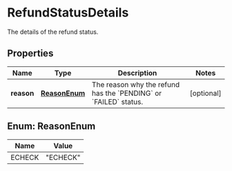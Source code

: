 

# RefundStatusDetails

The details of the refund status.

## Properties

| Name | Type | Description | Notes |
|------------ | ------------- | ------------- | -------------|
|**reason** | [**ReasonEnum**](#ReasonEnum) | The reason why the refund has the &#x60;PENDING&#x60; or &#x60;FAILED&#x60; status. |  [optional] |



## Enum: ReasonEnum

| Name | Value |
|---- | -----|
| ECHECK | &quot;ECHECK&quot; |



